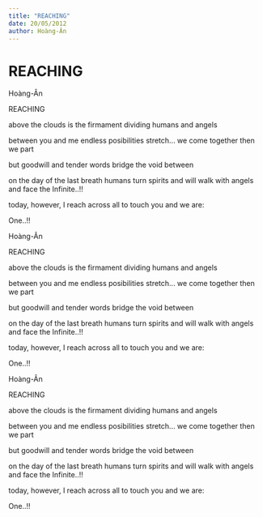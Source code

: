 ```yaml
---
title: "REACHING"
date: 20/05/2012
author: Hoàng-Ân
---
```


# REACHING

Hoàng-Ân


REACHING


above the clouds
is the firmament
dividing humans and angels

between you and me
endless posibilities
stretch...
we come together
then
we part

but
goodwill
and tender words
bridge
the void between

on the day
of the last breath
humans turn spirits
and will walk
with angels
and face the Infinite..!!

today,
however,
I reach across all
to touch you
and we are:

One..!!

Hoàng-Ân


REACHING


above the clouds
is the firmament
dividing humans and angels

between you and me
endless posibilities
stretch...
we come together
then
we part

but
goodwill
and tender words
bridge
the void between

on the day
of the last breath
humans turn spirits
and will walk
with angels
and face the Infinite..!!

today,
however,
I reach across all
to touch you
and we are:

One..!!

Hoàng-Ân


REACHING


above the clouds
is the firmament
dividing humans and angels

between you and me
endless posibilities
stretch...
we come together
then
we part

but
goodwill
and tender words
bridge
the void between

on the day
of the last breath
humans turn spirits
and will walk
with angels
and face the Infinite..!!

today,
however,
I reach across all
to touch you
and we are:

One..!!
